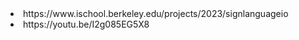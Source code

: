 <li>https://www.ischool.berkeley.edu/projects/2023/signlanguageio</li>
<li>https://youtu.be/I2g085EG5X8</li>
